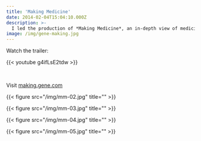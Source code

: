 ```yaml
---
title: 'Making Medicine'
date: 2014-02-04T15:04:10.000Z
description: >-
  I led the production of *Making Medicine*, an in-depth view of medicine development at Genentech which traces the path of a molecule from creation in the lab to regulatory approval. The project was honored by the Webby Awards in the *Science* and *Best Use of Video* categories.
image: /img/gene-making.jpg
---
```


Watch the trailer:

{{< youtube g4ifLsE2tdw >}}  

<br>

Visit [making.gene.com](https://making.gene.com)

{{< figure src="/img/mm-02.jpg" title="" >}}

{{< figure src="/img/mm-03.jpg" title="" >}}

{{< figure src="/img/mm-04.jpg" title="" >}}

{{< figure src="/img/mm-05.jpg" title="" >}}